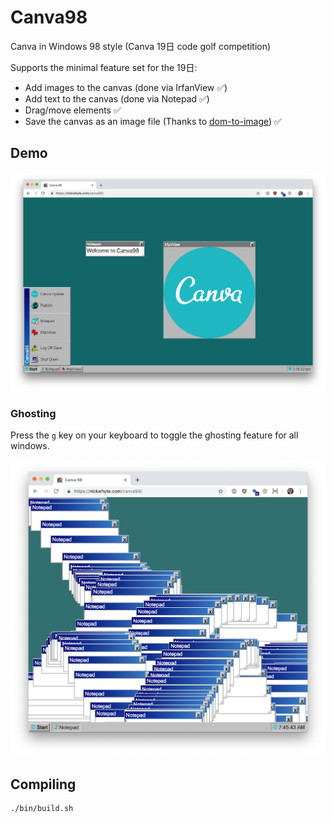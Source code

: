 # Canva98

Canva in Windows 98 style (Canva 19日 code golf competition)

Supports the minimal feature set for the 19日:

* Add images to the canvas (done via IrfanView ✅)
* Add text to the canvas (done via Notepad ✅)
* Drag/move elements ✅
* Save the canvas as an image file (Thanks to [dom-to-image](https://github.com/tsayen/dom-to-image)) ✅

## Demo

![doc/demo.png](doc/demo.png)


### Ghosting

Press the `g` key on your keyboard to toggle the ghosting feature for all windows.

![doc/demo_ghosting.png](doc/demo_ghosting.png)


## Compiling

```bash
./bin/build.sh
```
